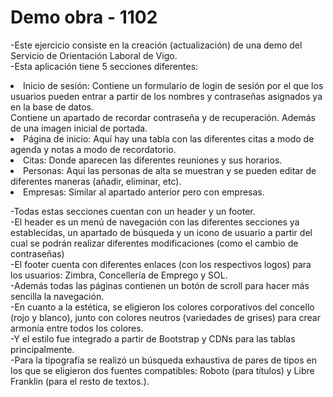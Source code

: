 # Demo obra - 1102
-Este ejercicio consiste en la creación (actualización) de una demo del Servicio de Orientación Laboral de Vigo.<br>
-Esta aplicación tiene 5 secciones diferentes:<br>
<li>Inicio de sesión: Contiene un formulario de login de sesión por el que los usuarios pueden entrar a partir de los nombres y contraseñas asignados ya en la base de datos. <br>Contiene un apartado de recordar contraseña y de recuperación. Además de una imagen inicial de portada.<br>
<li>Página de inicio: Aquí hay una tabla con las diferentes citas a modo de agenda y notas a modo de recordatorio.<br>
<li>Citas: Donde aparecen las diferentes reuniones y sus horarios.<br>
<li>Personas: Aquí las personas de alta se muestran y se pueden editar de diferentes maneras (añadir, eliminar, etc).<br>
<li>Empresas: Similar al apartado anterior pero con empresas.<br>

-Todas estas secciones cuentan con un header y un footer.<br>
-El header es un menú de navegación con las diferentes secciones ya establecidas, un apartado de búsqueda y un icono de usuario a partir del cual se podrán realizar diferentes modificaciones (como el cambio de contraseñas)<br>
-El footer cuenta con diferentes enlaces (con los respectivos logos) para los usuarios: Zimbra, Concellería de Emprego y SOL.<br>
-Además todas las páginas contienen un botón de scroll para hacer más sencilla la navegación.<br>
-En cuanto a la estética, se eligieron los colores corporativos del concello (rojo y blanco), junto con colores neutros (variedades de grises) para crear armonía entre todos los colores.<br>
-Y el estilo fue integrado a partir de Bootstrap y CDNs para las tablas principalmente.<br>
-Para la tipografía se realizó un búsqueda exhaustiva de pares de tipos en los que se eligieron dos fuentes compatibles: Roboto (para títulos) y Libre Franklin (para el resto de textos.).



